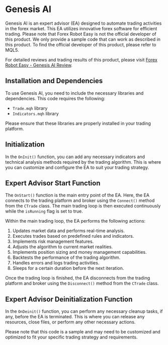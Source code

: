 # Genesis AI
Genesis AI is an expert advisor (EA) designed to automate trading activities in the forex market. This EA utilizes innovative forex software for efficient trading. Please note that Forex Robot Easy is not the official developer of this product. We only provide a sample code that can work as described in this product. To find the official developer of this product, please refer to MQL5.

For detailed reviews and trading results of this product, please visit [Forex Robot Easy - Genesis AI Review](https://forexroboteasy.com/forex-robot-review/genesis-ai-review-innovative-forex-software-for-efficient-trading/).

## Installation and Dependencies
To use Genesis AI, you need to include the necessary libraries and dependencies. This code requires the following:
- `Trade.mqh` library
- `Indicators.mqh` library

Please ensure that these libraries are properly installed in your trading platform.

## Initialization
In the `OnInit()` function, you can add any necessary indicators and technical analysis methods required by the trading algorithm. This is where you can customize and configure the EA to suit your trading strategy.

## Expert Advisor Start Function
The `OnStart()` function is the main entry point of the EA. Here, the EA connects to the trading platform and broker using the `Connect()` method from the `CTrade` class. The main trading loop is then executed continuously while the `isRunning` flag is set to true.

Within the main trading loop, the EA performs the following actions:
1. Updates market data and performs real-time analysis.
2. Executes trades based on predefined rules and indicators.
3. Implements risk management features.
4. Adjusts the algorithm to current market realities.
5. Implements position sizing and money management capabilities.
6. Backtests the performance of the trading algorithm.
7. Handles errors and logs trading activities.
8. Sleeps for a certain duration before the next iteration.

Once the trading loop is finished, the EA disconnects from the trading platform and broker using the `Disconnect()` method from the `CTrade` class.

## Expert Advisor Deinitialization Function
In the `OnDeinit()` function, you can perform any necessary cleanup tasks, if any, before the EA is terminated. This is where you can release any resources, close files, or perform any other necessary actions.

Please note that this code is a sample and may need to be customized and optimized to fit your specific trading strategy and requirements.
